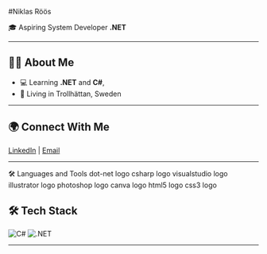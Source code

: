 #Niklas Röös

🎓 Aspiring System Developer **.NET**  

---

## 👨‍💻 About Me
- 💻 Learning **.NET** and **C#**,
- 🌄 Living in Trollhättan, Sweden

---
## 🌍 Connect With Me
[LinkedIn](https://www.linkedin.com/in/yourprofile) | [Email](mailto:niklas_roos@live.se)

---

🛠 Languages and Tools
dot-net logo csharp logo visualstudio logo illustrator logo photoshop logo canva logo html5 logo css3 logo

## 🛠️ Tech Stack
![C#](https://img.shields.io/badge/C%23-239120?style=for-the-badge&logo=c-sharp&logoColor=white)
![.NET](https://img.shields.io/badge/.NET-512BD4?style=for-the-badge&logo=dotnet&logoColor=white)

---
